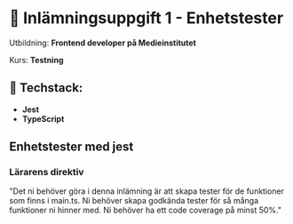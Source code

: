 # 🧪 Inlämningsuppgift 1 - Enhetstester

Utbildning: **Frontend developer på Medieinstitutet**

Kurs: **Testning**

## 🧰 Techstack:
- **Jest**
- **TypeScript**

## Enhetstester med jest

### Lärarens direktiv
"Det ni behöver göra i denna inlämning är att skapa tester för de funktioner som finns i main.ts. Ni behöver skapa godkända tester för så många funktioner ni hinner med. Ni behöver ha ett code coverage på minst 50%."
